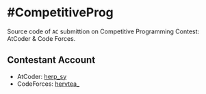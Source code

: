 # #CompetitiveProg
Source code of `AC` submittion on Competitive Programming Contest: AtCoder & Code Forces. 

## Contestant Account
* AtCoder: [herp_sy](https://atcoder.jp/users/herp_sy)  
* CodeForces: [hervtea_](https://codeforces.com/profile/hervtea_)
